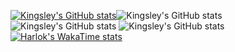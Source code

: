 [![Kingsley's GitHub stats](https://github-readme-stats.vercel.app/api?username=kingsley-sama)](https://github.com/anuraghazra/github-readme-stats)![Kingsley's GitHub
stats](https://github-readme-stats.vercel.app/api?username=kingsley-sama&show=reviews,discussions_started,discussions_answered,prs_merged,prs_merged_percentage)
![Kingsley's GitHub
stats](https://github-readme-stats.vercel.app/api?username=kingsley-sama&show_icons=true)
![Kingsley's GitHub
stats](https://github-readme-stats.vercel.app/api?username=kingsley-sama&show_icons=true&theme=radical)
[![Harlok's WakaTime stats](https://github-readme-stats.vercel.app/api/wakatime?username=kingsleySama)](https://github.com/anuraghazra/github-readme-stats)
	
